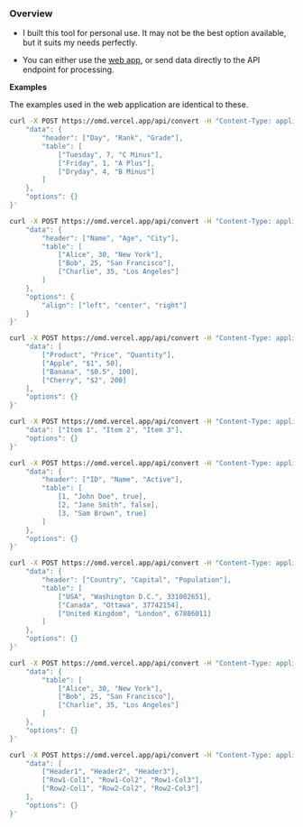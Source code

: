 ### Overview

- I built this tool for personal use. It may not be the best option available, but it suits my needs perfectly.

- You can either use the [web app](https://omd.vercel.app), or send data directly to the API endpoint for processing.

__Examples__

The examples used in the web application are identical to these.


```sh
curl -X POST https://omd.vercel.app/api/convert -H "Content-Type: application/json" -d '{
	"data": {
		"header": ["Day", "Rank", "Grade"],
		"table": [
			["Tuesday", 7, "C Minus"],
			["Friday", 1, "A Plus"],
			["Dryday", 4, "B Minus"]
		]
	},
	"options": {}
}'
```

```sh
curl -X POST https://omd.vercel.app/api/convert -H "Content-Type: application/json" -d '{
	"data": {
		"header": ["Name", "Age", "City"],
		"table": [
			["Alice", 30, "New York"],
			["Bob", 25, "San Francisco"],
			["Charlie", 35, "Los Angeles"]
		]
	},
	"options": {
		"align": ["left", "center", "right"]
	}
}'
```

```sh
curl -X POST https://omd.vercel.app/api/convert -H "Content-Type: application/json" -d '{
	"data": [
		["Product", "Price", "Quantity"],
		["Apple", "$1", 50],
		["Banana", "$0.5", 100],
		["Cherry", "$2", 200]
	],
	"options": {}
}'
```


```sh
curl -X POST https://omd.vercel.app/api/convert -H "Content-Type: application/json" -d '{
	"data": ["Item 1", "Item 2", "Item 3"],
	"options": {}
}'
```

```sh
curl -X POST https://omd.vercel.app/api/convert -H "Content-Type: application/json" -d '{
	"data": {
		"header": ["ID", "Name", "Active"],
		"table": [
			[1, "John Doe", true],
			[2, "Jane Smith", false],
			[3, "Sam Brown", true]
		]
	},
	"options": {}
}'
```

```sh
curl -X POST https://omd.vercel.app/api/convert -H "Content-Type: application/json" -d '{
	"data": {
		"header": ["Country", "Capital", "Population"],
		"table": [
			["USA", "Washington D.C.", 331002651],
			["Canada", "Ottawa", 37742154],
			["United Kingdom", "London", 67886011]
		]
	},
	"options": {}
}'
```

```sh
curl -X POST https://omd.vercel.app/api/convert -H "Content-Type: application/json" -d '{
	"data": {
		"table": [
			["Alice", 30, "New York"],
			["Bob", 25, "San Francisco"],
			["Charlie", 35, "Los Angeles"]
		]
	},
	"options": {}
}'
```

```sh
curl -X POST https://omd.vercel.app/api/convert -H "Content-Type: application/json" -d '{
	"data": [
		["Header1", "Header2", "Header3"],
		["Row1-Col1", "Row1-Col2", "Row1-Col3"],
		["Row2-Col1", "Row2-Col2", "Row2-Col3"]
	],
	"options": {}
}'
```
